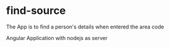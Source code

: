 # find-source
The App is to find a person's details when entered the area code

Angular Application with nodejs as server
